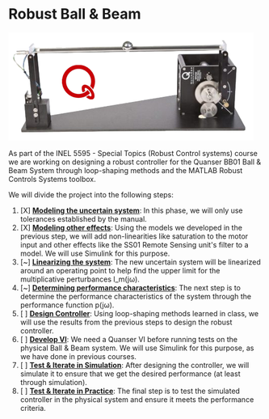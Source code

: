 # Robust Ball & Beam

![Ball & Beam System](./Quanser%20BB01.png)

As part of the INEL 5595 - Special Topics (Robust Control systems) course we are working on designing a robust controller for the Quanser BB01 Ball & Beam System through loop-shaping methods and the MATLAB Robust Controls Systems toolbox.

We will divide the project into the following steps:

 1. [X] [**Modeling the uncertain system**](./n01_UncertainSystemModels.m): In this phase, we will only use tolerances established by the manual.
 2. [X] [**Modeling other effects**](./n02_NonlinearModelEquations.m): Using the models we developed in the previous step, we will add non-linearities like saturation to the motor input and other effects like the SS01 Remote Sensing unit's filter to a model. We will use Simulink for this purpose.
 3. [~] [**Linearizing the system**](./n03_Linearize.m): The new uncertain system will be linearized around an operating point to help find the upper limit for the multiplicative perturbances l_m(jω).
 4. [~] [**Determining performance characteristics**](./n04_PerformanceCharacteristics.m): The next step is to determine the performance characteristics of the system through the performance function p(jω).
 5. [ ] [**Design Controller**](): Using loop-shaping methods learned in class, we will use the results from the previous steps to design the robust controller.
 6. [ ] [**Develop VI**](): We need a Quanser VI before running tests on the physical Ball & Beam system. We will use Simulink for this purpose, as we have done in previous courses.
 7. [ ] [**Test & Iterate in Simulation**](): After designing the controller, we will simulate it to ensure that we get the desired performance (at least through simulation). 
 8. [ ] [**Test & Iterate in Practice**](): The final step is to test the simulated controller in the physical system and ensure it meets the performance criteria.